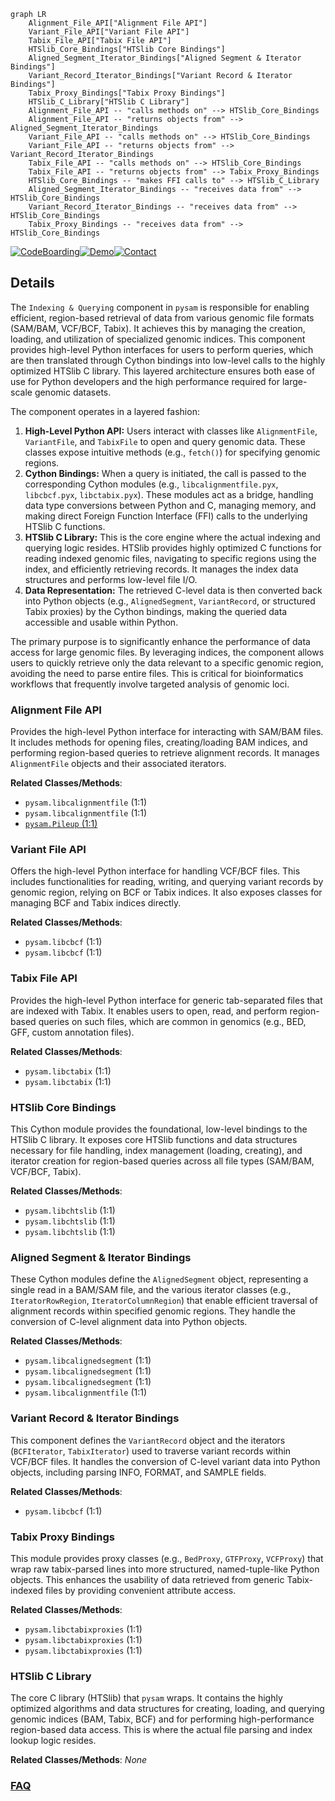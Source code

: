 ```mermaid
graph LR
    Alignment_File_API["Alignment File API"]
    Variant_File_API["Variant File API"]
    Tabix_File_API["Tabix File API"]
    HTSlib_Core_Bindings["HTSlib Core Bindings"]
    Aligned_Segment_Iterator_Bindings["Aligned Segment & Iterator Bindings"]
    Variant_Record_Iterator_Bindings["Variant Record & Iterator Bindings"]
    Tabix_Proxy_Bindings["Tabix Proxy Bindings"]
    HTSlib_C_Library["HTSlib C Library"]
    Alignment_File_API -- "calls methods on" --> HTSlib_Core_Bindings
    Alignment_File_API -- "returns objects from" --> Aligned_Segment_Iterator_Bindings
    Variant_File_API -- "calls methods on" --> HTSlib_Core_Bindings
    Variant_File_API -- "returns objects from" --> Variant_Record_Iterator_Bindings
    Tabix_File_API -- "calls methods on" --> HTSlib_Core_Bindings
    Tabix_File_API -- "returns objects from" --> Tabix_Proxy_Bindings
    HTSlib_Core_Bindings -- "makes FFI calls to" --> HTSlib_C_Library
    Aligned_Segment_Iterator_Bindings -- "receives data from" --> HTSlib_Core_Bindings
    Variant_Record_Iterator_Bindings -- "receives data from" --> HTSlib_Core_Bindings
    Tabix_Proxy_Bindings -- "receives data from" --> HTSlib_Core_Bindings
```

[![CodeBoarding](https://img.shields.io/badge/Generated%20by-CodeBoarding-9cf?style=flat-square)](https://github.com/CodeBoarding/GeneratedOnBoardings)[![Demo](https://img.shields.io/badge/Try%20our-Demo-blue?style=flat-square)](https://www.codeboarding.org/demo)[![Contact](https://img.shields.io/badge/Contact%20us%20-%20contact@codeboarding.org-lightgrey?style=flat-square)](mailto:contact@codeboarding.org)

## Details

The `Indexing & Querying` component in `pysam` is responsible for enabling efficient, region-based retrieval of data from various genomic file formats (SAM/BAM, VCF/BCF, Tabix). It achieves this by managing the creation, loading, and utilization of specialized genomic indices. This component provides high-level Python interfaces for users to perform queries, which are then translated through Cython bindings into low-level calls to the highly optimized HTSlib C library. This layered architecture ensures both ease of use for Python developers and the high performance required for large-scale genomic datasets.

The component operates in a layered fashion:
1.  **High-Level Python API:** Users interact with classes like `AlignmentFile`, `VariantFile`, and `TabixFile` to open and query genomic data. These classes expose intuitive methods (e.g., `fetch()`) for specifying genomic regions.
2.  **Cython Bindings:** When a query is initiated, the call is passed to the corresponding Cython modules (e.g., `libcalignmentfile.pyx`, `libcbcf.pyx`, `libctabix.pyx`). These modules act as a bridge, handling data type conversions between Python and C, managing memory, and making direct Foreign Function Interface (FFI) calls to the underlying HTSlib C functions.
3.  **HTSlib C Library:** This is the core engine where the actual indexing and querying logic resides. HTSlib provides highly optimized C functions for reading indexed genomic files, navigating to specific regions using the index, and efficiently retrieving records. It manages the index data structures and performs low-level file I/O.
4.  **Data Representation:** The retrieved C-level data is then converted back into Python objects (e.g., `AlignedSegment`, `VariantRecord`, or structured Tabix proxies) by the Cython bindings, making the queried data accessible and usable within Python.

The primary purpose is to significantly enhance the performance of data access for large genomic files. By leveraging indices, the component allows users to quickly retrieve only the data relevant to a specific genomic region, avoiding the need to parse entire files. This is critical for bioinformatics workflows that frequently involve targeted analysis of genomic loci.

### Alignment File API
Provides the high-level Python interface for interacting with SAM/BAM files. It includes methods for opening files, creating/loading BAM indices, and performing region-based queries to retrieve alignment records. It manages `AlignmentFile` objects and their associated iterators.


**Related Classes/Methods**:

- `pysam.libcalignmentfile` (1:1)
- `pysam.libcalignmentfile` (1:1)
- <a href="https://github.com/pysam-developers/pysam/blob/master/pysam/Pileup.py#L1-L1" target="_blank" rel="noopener noreferrer">`pysam.Pileup` (1:1)</a>


### Variant File API
Offers the high-level Python interface for handling VCF/BCF files. This includes functionalities for reading, writing, and querying variant records by genomic region, relying on BCF or Tabix indices. It also exposes classes for managing BCF and Tabix indices directly.


**Related Classes/Methods**:

- `pysam.libcbcf` (1:1)
- `pysam.libcbcf` (1:1)


### Tabix File API
Provides the high-level Python interface for generic tab-separated files that are indexed with Tabix. It enables users to open, read, and perform region-based queries on such files, which are common in genomics (e.g., BED, GFF, custom annotation files).


**Related Classes/Methods**:

- `pysam.libctabix` (1:1)
- `pysam.libctabix` (1:1)


### HTSlib Core Bindings
This Cython module provides the foundational, low-level bindings to the HTSlib C library. It exposes core HTSlib functions and data structures necessary for file handling, index management (loading, creating), and iterator creation for region-based queries across all file types (SAM/BAM, VCF/BCF, Tabix).


**Related Classes/Methods**:

- `pysam.libchtslib` (1:1)
- `pysam.libchtslib` (1:1)
- `pysam.libchtslib` (1:1)


### Aligned Segment & Iterator Bindings
These Cython modules define the `AlignedSegment` object, representing a single read in a BAM/SAM file, and the various iterator classes (e.g., `IteratorRowRegion`, `IteratorColumnRegion`) that enable efficient traversal of alignment records within specified genomic regions. They handle the conversion of C-level alignment data into Python objects.


**Related Classes/Methods**:

- `pysam.libcalignedsegment` (1:1)
- `pysam.libcalignedsegment` (1:1)
- `pysam.libcalignedsegment` (1:1)
- `pysam.libcalignmentfile` (1:1)


### Variant Record & Iterator Bindings
This component defines the `VariantRecord` object and the iterators (`BCFIterator`, `TabixIterator`) used to traverse variant records within VCF/BCF files. It handles the conversion of C-level variant data into Python objects, including parsing INFO, FORMAT, and SAMPLE fields.


**Related Classes/Methods**:

- `pysam.libcbcf` (1:1)


### Tabix Proxy Bindings
This module provides proxy classes (e.g., `BedProxy`, `GTFProxy`, `VCFProxy`) that wrap raw tabix-parsed lines into more structured, named-tuple-like Python objects. This enhances the usability of data retrieved from generic Tabix-indexed files by providing convenient attribute access.


**Related Classes/Methods**:

- `pysam.libctabixproxies` (1:1)
- `pysam.libctabixproxies` (1:1)
- `pysam.libctabixproxies` (1:1)


### HTSlib C Library
The core C library (HTSlib) that `pysam` wraps. It contains the highly optimized algorithms and data structures for creating, loading, and querying genomic indices (BAM, Tabix, BCF) and for performing high-performance region-based data access. This is where the actual file parsing and index lookup logic resides.


**Related Classes/Methods**: _None_



### [FAQ](https://github.com/CodeBoarding/GeneratedOnBoardings/tree/main?tab=readme-ov-file#faq)